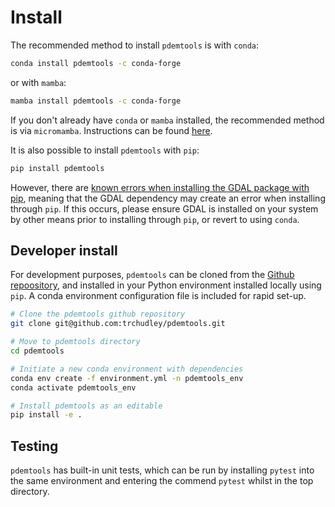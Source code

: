 # Install

The recommended method to install `pdemtools` is with `conda`:

```bash
conda install pdemtools -c conda-forge
```

or with `mamba`:

```bash
mamba install pdemtools -c conda-forge
```

If you don't already have `conda` or `mamba` installed, the recommended method is via `micromamba`. Instructions can be found [here](https://mamba.readthedocs.io/en/latest/installation/micromamba-installation.html).

It is also possible to install `pdemtools` with `pip`:

```bash
pip install pdemtools
```

However, there are [known errors when installing the GDAL package with pip](https://github.com/OSGeo/gdal/issues/2827), meaning that the GDAL dependency may create an error when installing through `pip`. If this occurs, please ensure GDAL is installed on your system by other means prior to installing through `pip`, or revert to using `conda`. 


## Developer install

For development purposes, `pdemtools` can be cloned from the [Github repoository](https://github.com/), and installed in your Python environment installed locally using `pip`. A conda environment configuration file is included for rapid set-up.

```bash
# Clone the pdemtools github repository
git clone git@github.com:trchudley/pdemtools.git

# Move to pdemtools directory
cd pdemtools

# Initiate a new conda environment with dependencies
conda env create -f environment.yml -n pdemtools_env
conda activate pdemtools_env

# Install pdemtools as an editable
pip install -e .
```

## Testing

`pdemtools` has built-in unit tests, which can be run by installing `pytest` into the same environment and entering the commend `pytest` whilst in the top directory.
